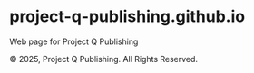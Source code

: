 # project-q-publishing.github.io
Web page for Project Q Publishing

© 2025, Project Q Publishing. All Rights Reserved.
